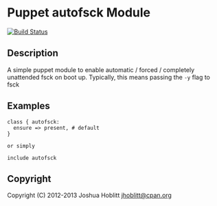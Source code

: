 Puppet autofsck Module
======================

[![Build Status](https://travis-ci.org/jhoblitt/puppet-autofsck.png)](https://travis-ci.org/jhoblitt/puppet-autofsck)

Description
-----------

A simple puppet module to enable automatic / forced / completely unattended
fsck on boot up.  Typically, this means passing the `-y` flag to fsck

Examples
--------

    class { autofsck:
      ensure => present, # default
    }

    or simply

    include autofsck

Copyright
---------

Copyright (C) 2012-2013 Joshua Hoblitt <jhoblitt@cpan.org>
